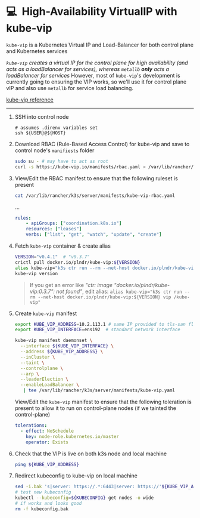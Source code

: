 # :computer:&nbsp; High-Availability VirtualIP with kube-vip

`kube-vip` is a Kubernetes Virtual IP and Load-Balancer for both control plane and Kubernetes
services

_`kube-vip` creates a virtual IP for the control plane for high availability (and acts as a_
_loadBalancer for services), whereas `metallb` **only** acts a loadBalancer for services_ However,
most of `kube-vip`'s development is currently going to ensuring the VIP works, so we'll use it for
control plane vIP and also use `metallb` for service load balancing.

[kube-vip reference](https://kube-vip.io/hybrid/daemonset/)

---

1. SSH into control node

   ```ssh
   # assumes .direnv variables set
   ssh ${USER}@${HOST}
   ```

2. Download RBAC (Rule-Based Access Control) for kube-vip and save to control node's `manifiests`
   folder

   ```sh
   sudo su - # may have to act as root
   curl -s https://kube-vip.io/manifests/rbac.yaml > /var/lib/rancher/k3s/server/manifests/kube-vip-rbac.yaml
   ```

3. View/Edit the RBAC manifest to ensure that the following ruleset is present

   ```sh
   cat /var/lib/rancher/k3s/server/manifests/kube-vip-rbac.yaml
   ```

   ...

   ```yml
   rules:
       - apiGroups: ["coordination.k8s.io"]
       resources: ["leases"]
       verbs: ["list", "get", "watch", "update", "create"]
   ```

4. Fetch `kube-vip` container & create alias

   ```sh
   VERSION="v0.4.1"  # "v0.3.7"
   crictl pull docker.io/plndr/kube-vip:${VERSION}
   alias kube-vip="k3s ctr run --rm --net-host docker.io/plndr/kube-vip:${VERSION} vip /kube-vip"
   kube-vip version
   ```

   > If you get an error like _"ctr: image "docker.io/plndr/kube-vip:0.3.7": not found"_, edit
   > alias:
   > `alias kube-vip="k3s ctr run --rm --net-host docker.io/plndr/kube-vip:${VERSION} vip /kube-vip"`

5. Create `kube-vip` manifest

   ```sh
   export KUBE_VIP_ADDRESS=10.2.113.1 # same IP provided to tls-san flag
   export KUBE_VIP_INTERFACE=ens192  # standard network interface

   kube-vip manifest daemonset \
     --interface ${KUBE_VIP_INTERFACE} \
     --address ${KUBE_VIP_ADDRESS} \
     --inCluster \
     --taint \
     --controlplane \
     --arp \
     --leaderElection \
     --enableLoadBalancer \
      | tee /var/lib/rancher/k3s/server/manifests/kube-vip.yaml
   ```

   View/Edit the `kube-vip` manifest to ensure that the following toleration is present to allow it
   to run on control-plane nodes (if we tainted the control-plane)

   ```yml
   tolerations:
     - effect: NoSchedule
       key: node-role.kubernetes.io/master
       operator: Exists
   ```

6. Check that the VIP is live on both k3s node and local machine

   ```sh
   ping ${KUBE_VIP_ADDRESS}
   ```

7. Redirect kubeconfig to kube-vip on local machine

   ```sh
   sed -i.bak 's|server: https://.*:6443|server: https://'${KUBE_VIP_ADDRESS}':6443|g' kubeconfig
   # test new kubeconfig
   kubectl --kubeconfig=${KUBECONFIG} get nodes -o wide
   # if works and looks good
   rm -f kubeconfig.bak
   ```

